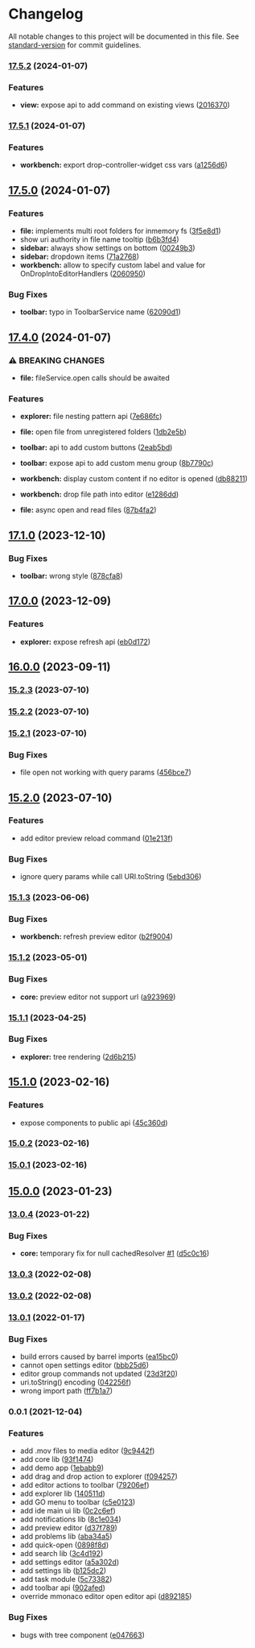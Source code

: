 # Changelog

All notable changes to this project will be documented in this file. See [standard-version](https://github.com/conventional-changelog/standard-version) for commit guidelines.

### [17.5.2](https://github.com/cisstech/nge-ide/compare/v17.5.1...v17.5.2) (2024-01-07)


### Features

* **view:** expose api to add command on existing views ([2016370](https://github.com/cisstech/nge-ide/commit/2016370ab50dca578924bf26f732143ce661d968))

### [17.5.1](https://github.com/cisstech/nge-ide/compare/v17.5.0...v17.5.1) (2024-01-07)


### Features

* **workbench:** export drop-controller-widget css vars ([a1256d6](https://github.com/cisstech/nge-ide/commit/a1256d6f91dd39956a4af3912628814cd2de920f))

## [17.5.0](https://github.com/cisstech/nge-ide/compare/v17.4.0...v17.5.0) (2024-01-07)


### Features

* **file:** implements multi root folders for inmemory fs ([3f5e8d1](https://github.com/cisstech/nge-ide/commit/3f5e8d1d5802f51e17c49c909269c2a3b3180fe5))
* show uri authority in file name tooltip ([b6b3fd4](https://github.com/cisstech/nge-ide/commit/b6b3fd4cf29e9f0297b82632b9bfca7390fca4fe))
* **sidebar:** always show settings on bottom ([00249b3](https://github.com/cisstech/nge-ide/commit/00249b3a3c47952801083ce7a1743d01e82223a2))
* **sidebar:** dropdown items ([71a2768](https://github.com/cisstech/nge-ide/commit/71a2768f78431b2227c88bfa4b91c1e2c135e47a))
* **workbench:** allow to specify custom label and value for OnDropIntoEditorHandlers ([2060950](https://github.com/cisstech/nge-ide/commit/20609505db8a4e3d877e202133cb89eff91fc9ec))


### Bug Fixes

* **toolbar:** typo in ToolbarService name ([62090d1](https://github.com/cisstech/nge-ide/commit/62090d1b6cf794867b7cccd7f009f121fd8b2d33))

## [17.4.0](https://github.com/cisstech/nge-ide/compare/v17.1.0...v17.4.0) (2024-01-07)


### ⚠ BREAKING CHANGES

* **file:** fileService.open calls should be awaited

### Features

* **explorer:** file nesting pattern api ([7e686fc](https://github.com/cisstech/nge-ide/commit/7e686fcf2f7657438a00baa6e3da445c48733f32))
* **file:** open file from unregistered folders ([1db2e5b](https://github.com/cisstech/nge-ide/commit/1db2e5baff8b3d659874c7ada237e577b37317b7))
* **toolbar:** api to add custom buttons ([2eab5bd](https://github.com/cisstech/nge-ide/commit/2eab5bd2d84beadba7248742a84a0d05bc792c62))
* **toolbar:** expose api to add custom menu group ([8b7790c](https://github.com/cisstech/nge-ide/commit/8b7790cd79d848a40f0be19a11493df71883f7de))
* **workbench:** display custom content if no editor is opened ([db88211](https://github.com/cisstech/nge-ide/commit/db882110a63505aff94388519bb5a92f45498deb))
* **workbench:** drop file path into editor ([e1286dd](https://github.com/cisstech/nge-ide/commit/e1286dd49e1b52f0fcb7823690c7513c72428557))


* **file:** async open and read files ([87b4fa2](https://github.com/cisstech/nge-ide/commit/87b4fa2ddfe1f2280a0e60ed0f5bca1ea0acd9c6))

## [17.1.0](https://github.com/cisstech/nge-ide/compare/v17.0.0...v17.1.0) (2023-12-10)


### Bug Fixes

* **toolbar:** wrong style ([878cfa8](https://github.com/cisstech/nge-ide/commit/878cfa89ebb434c3d0f955754e80edccf928454a))

## [17.0.0](https://github.com/cisstech/nge-ide/compare/v16.0.0...v17.0.0) (2023-12-09)


### Features

* **explorer:** expose refresh api ([eb0d172](https://github.com/cisstech/nge-ide/commit/eb0d172b1abf6ae3619db049cd6ac92143f866bd))

## [16.0.0](https://github.com/cisstech/nge-ide/compare/v15.2.3...v16.0.0) (2023-09-11)

### [15.2.3](https://github.com/cisstech/nge-ide/compare/v15.2.1...v15.2.3) (2023-07-10)

### [15.2.2](https://github.com/cisstech/nge-ide/compare/v15.2.1...v15.2.2) (2023-07-10)

### [15.2.1](https://github.com/cisstech/nge-ide/compare/v15.2.0...v15.2.1) (2023-07-10)


### Bug Fixes

* file open not working with query params ([456bce7](https://github.com/cisstech/nge-ide/commit/456bce7a1589718651afade24abb0868b97b3e81))

## [15.2.0](https://github.com/cisstech/nge-ide/compare/v15.1.3...v15.2.0) (2023-07-10)


### Features

* add editor preview reload command ([01e213f](https://github.com/cisstech/nge-ide/commit/01e213fbc491e347e85e7d38e26af265858de95a))


### Bug Fixes

* ignore query params while call URI.toString ([5ebd306](https://github.com/cisstech/nge-ide/commit/5ebd306fd783ba5aa640c2608c2a5196b164c493))

### [15.1.3](https://github.com/cisstech/nge-ide/compare/v15.1.2...v15.1.3) (2023-06-06)


### Bug Fixes

* **workbench:** refresh preview editor ([b2f9004](https://github.com/cisstech/nge-ide/commit/b2f9004d86b655260cbc7b80e29368bb2f585b0e))

### [15.1.2](https://github.com/cisstech/nge-ide/compare/v15.1.1...v15.1.2) (2023-05-01)


### Bug Fixes

* **core:** preview editor not support url ([a923969](https://github.com/cisstech/nge-ide/commit/a9239696bfafc3faef4e6ac4f1c075e88afeb021))

### [15.1.1](https://github.com/cisstech/nge-ide/compare/v15.1.0...v15.1.1) (2023-04-25)


### Bug Fixes

* **explorer:** tree rendering ([2d6b215](https://github.com/cisstech/nge-ide/commit/2d6b215fdebdac1a9995d60dad4de71ee40b4b5a))

## [15.1.0](https://github.com/cisstech/nge-ide/compare/v15.0.2...v15.1.0) (2023-02-16)


### Features

* expose components to public api ([45c360d](https://github.com/cisstech/nge-ide/commit/45c360d053712a165cb7179c307e18653ec57319))

### [15.0.2](https://github.com/cisstech/nge-ide/compare/v15.0.1...v15.0.2) (2023-02-16)

### [15.0.1](https://github.com/cisstech/nge-ide/compare/v15.0.0...v15.0.1) (2023-02-16)

## [15.0.0](https://github.com/cisstech/nge-ide/compare/v13.0.4...v15.0.0) (2023-01-23)

### [13.0.4](https://github.com/cisstech/nge-ide/compare/v13.0.3...v13.0.4) (2023-01-22)


### Bug Fixes

* **core:** temporary fix for null cachedResolver [#1](https://github.com/cisstech/nge-ide/issues/1) ([d5c0c16](https://github.com/cisstech/nge-ide/commit/d5c0c16cbc92209d035acf2fba6d7ab42e971aba))

### [13.0.3](https://github.com/cisstech/nge-ide/compare/v13.0.1...v13.0.3) (2022-02-08)

### [13.0.2](https://github.com/cisstech/nge-ide/compare/v13.0.1...v13.0.2) (2022-02-08)

### [13.0.1](https://github.com/cisstech/nge-ide/compare/v0.0.1...v13.0.1) (2022-01-17)


### Bug Fixes

* build errors caused by barrel imports ([ea15bc0](https://github.com/cisstech/nge-ide/commit/ea15bc07254db16bef7579af861b73ba2d256937))
* cannot open settings editor ([bbb25d6](https://github.com/cisstech/nge-ide/commit/bbb25d64f41a7bb7f212db32f0909f1fee0f0f68))
* editor group commands not updated ([23d3f20](https://github.com/cisstech/nge-ide/commit/23d3f200453e792fa366581c4e3b0002ce8ec9c4))
* uri.toString() encoding ([042256f](https://github.com/cisstech/nge-ide/commit/042256fcda323db3fd851c91fc55b69b4657c633))
* wrong import path ([ff7b1a7](https://github.com/cisstech/nge-ide/commit/ff7b1a769959f2257b3e10446d43f652d3d8abcb))

### 0.0.1 (2021-12-04)


### Features

* add .mov files to media editor ([9c9442f](https://github.com/cisstech/nge-ide/commit/9c9442f6566c05e35f064e8eab20cf027dc506fd))
* add core lib ([93f1474](https://github.com/cisstech/nge-ide/commit/93f147457970a7ceaa782bb5a744201096b8b728))
* add demo app ([1ebabb9](https://github.com/cisstech/nge-ide/commit/1ebabb956ce02ea57fa8aada2fad5f01b2f8b844))
* add drag and drop action to explorer ([f094257](https://github.com/cisstech/nge-ide/commit/f094257d2e8156c41cd712a287261a1689eefe0d))
* add editor actions to toolbar ([79206ef](https://github.com/cisstech/nge-ide/commit/79206ef7d03c48e485a1eb98cf3c71d9e0ec760a))
* add explorer lib ([140511d](https://github.com/cisstech/nge-ide/commit/140511d8fe773009ab09c5989aab137e20d31dbf))
* add GO menu to toolbar ([c5e0123](https://github.com/cisstech/nge-ide/commit/c5e01237a758a3d00fcd7bd9fe18e7728289ed9f))
* add ide main ui lib ([0c2c6ef](https://github.com/cisstech/nge-ide/commit/0c2c6ef9ffb878484c07262039dadfee6db9c6b0))
* add notifications lib ([8c1e034](https://github.com/cisstech/nge-ide/commit/8c1e034ca03f4dc68ba9d7e2a94414493bb9026f))
* add preview editor ([d37f789](https://github.com/cisstech/nge-ide/commit/d37f789b6da96962da6d343ad759ee54c2f4fa81))
* add problems lib ([aba34a5](https://github.com/cisstech/nge-ide/commit/aba34a5e7d7b54798964a202c0b24b302b2bcda4))
* add quick-open ([0898f8d](https://github.com/cisstech/nge-ide/commit/0898f8df73eb62da671691b55ab6290e4469e5ab))
* add search lib ([3c4d192](https://github.com/cisstech/nge-ide/commit/3c4d1926761883434bcd4bc4f99a97d001877c30))
* add settings editor ([a5a302d](https://github.com/cisstech/nge-ide/commit/a5a302d53b42eb75fb6eeb392d13f372a5201dd9))
* add settings lib ([b125dc2](https://github.com/cisstech/nge-ide/commit/b125dc2cf7a6f0a82b4060176ad5e7db8da86cce))
* add task module ([5c73382](https://github.com/cisstech/nge-ide/commit/5c73382d18d9a62174e42b0c70d90fc3685c5240))
* add toolbar api ([902afed](https://github.com/cisstech/nge-ide/commit/902afed2a430cebc664f4912cad2286c29dfa77f))
* override mmonaco editor open editor api ([d892185](https://github.com/cisstech/nge-ide/commit/d892185fd104089e9cbb1efc513ed7601a0b79e5))


### Bug Fixes

* bugs with tree component ([e047663](https://github.com/cisstech/nge-ide/commit/e047663fa7b51899068c50e54d896a21ed37911b))
